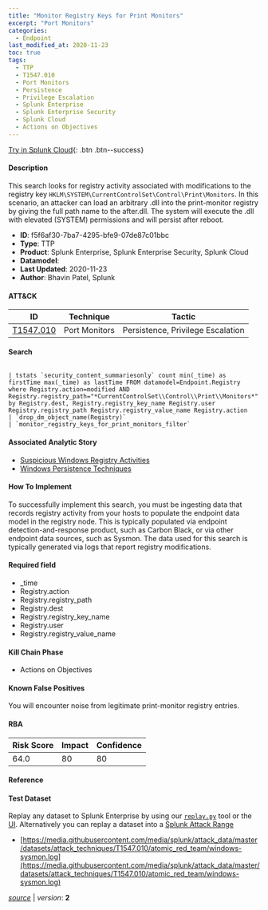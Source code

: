 ```yaml
---
title: "Monitor Registry Keys for Print Monitors"
excerpt: "Port Monitors"
categories:
  - Endpoint
last_modified_at: 2020-11-23
toc: true
tags:
  - TTP
  - T1547.010
  - Port Monitors
  - Persistence
  - Privilege Escalation
  - Splunk Enterprise
  - Splunk Enterprise Security
  - Splunk Cloud
  - Actions on Objectives
---
```




[Try in Splunk Cloud](#https://www.splunk.com/en_us/software/splunk-cloud-platform.html){: .btn .btn--success}

#### Description

This search looks for registry activity associated with modifications to the registry key `HKLM\SYSTEM\CurrentControlSet\Control\Print\Monitors`. In this scenario, an attacker can load an arbitrary .dll into the print-monitor registry by giving the full path name to the after.dll. The system will execute the .dll with elevated (SYSTEM) permissions and will persist after reboot.

- **ID**: f5f6af30-7ba7-4295-bfe9-07de87c01bbc
- **Type**: TTP
- **Product**: Splunk Enterprise, Splunk Enterprise Security, Splunk Cloud
- **Datamodel**: 
- **Last Updated**: 2020-11-23
- **Author**: Bhavin Patel, Splunk


#### ATT&CK

| ID          | Technique   | Tactic       |
| ----------- | ----------- |--------------|
| [T1547.010](https://attack.mitre.org/techniques/T1547/010/) | Port Monitors | Persistence, Privilege Escalation |


#### Search

```

| tstats `security_content_summariesonly` count min(_time) as firstTime max(_time) as lastTime FROM datamodel=Endpoint.Registry where Registry.action=modified AND Registry.registry_path="*CurrentControlSet\\Control\\Print\\Monitors*" by Registry.dest, Registry.registry_key_name Registry.user Registry.registry_path Registry.registry_value_name Registry.action 
| `drop_dm_object_name(Registry)` 
| `monitor_registry_keys_for_print_monitors_filter`
```

#### Associated Analytic Story
* [Suspicious Windows Registry Activities](/stories/suspicious_windows_registry_activities)
* [Windows Persistence Techniques](/stories/windows_persistence_techniques)


#### How To Implement
To successfully implement this search, you must be ingesting data that records registry activity from your hosts to populate the endpoint data model in the registry node. This is typically populated via endpoint detection-and-response product, such as Carbon Black, or via other endpoint data sources, such as Sysmon. The data used for this search is typically generated via logs that report registry modifications.

#### Required field
* _time
* Registry.action
* Registry.registry_path
* Registry.dest
* Registry.registry_key_name
* Registry.user
* Registry.registry_value_name


#### Kill Chain Phase
* Actions on Objectives


#### Known False Positives
You will encounter noise from legitimate print-monitor registry entries.



#### RBA

| Risk Score  | Impact      | Confidence   |
| ----------- | ----------- |--------------|
| 64.0 | 80 | 80 |



#### Reference


#### Test Dataset
Replay any dataset to Splunk Enterprise by using our [`replay.py`](https://github.com/splunk/attack_data#using-replaypy) tool or the [UI](https://github.com/splunk/attack_data#using-ui).
Alternatively you can replay a dataset into a [Splunk Attack Range](https://github.com/splunk/attack_range#replay-dumps-into-attack-range-splunk-server)

* [https://media.githubusercontent.com/media/splunk/attack_data/master/datasets/attack_techniques/T1547.010/atomic_red_team/windows-sysmon.log](https://media.githubusercontent.com/media/splunk/attack_data/master/datasets/attack_techniques/T1547.010/atomic_red_team/windows-sysmon.log)



[*source*](https://github.com/splunk/security_content/tree/develop/detections/endpoint/monitor_registry_keys_for_print_monitors.yml) \| *version*: **2**